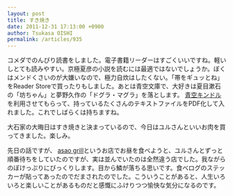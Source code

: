 ```yaml
---
layout: post
title: すき焼き
date: 2011-12-31 17:13:00 +0900
author: Tsukasa OISHI
permalink: /articles/935
---
```


コメダでのんびり読書をしました。電子書籍リーダーはすごくいいですね。軽いしとても読みやすい。京極夏彦の小説を読むには最適ではないでしょうか。ぼくはメンドくさいのが大嫌いなので、極力自炊はしたくない。「帯をギュッとね」をReader Storeで買ったりもしました。あとは青空文庫で、大好きは夏目漱石の「坊ちゃん」と夢野久作の「ドグラ・マグラ」を落とします。 [青空キンドル](http://a2k.aill.org/)を利用させてもらって、持っているたくさんのテキストファイルをPDF化して入れました。これでしばらくは持ちますね。

大石家の大晦日はすき焼きと決まっているので、今日はユルさんといいお肉を買ってきました。楽しみ。

先日の話ですが、 [asao grill](http://r.tabelog.com/kanagawa/A1405/A140508/14009091/)というお店でお昼を食べようと、ユルさんとずっと順番待ちをしていたのですが、実は並んでいたのは全然違う店でした。我ながらのぼけっぷりにびっくりします。目から鱗が落ちる思いです。食べログのステッカーが貼ってあったのでだまされたのでした。こういうことがあると、人生いろいろと楽しいことがあるものだと感慨にふけりつつ愉快な気分になるのです。

